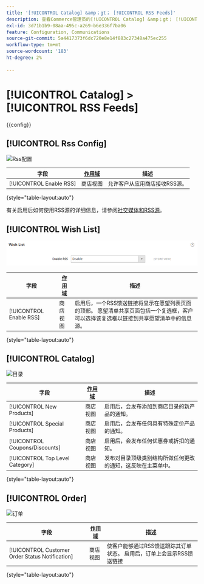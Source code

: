 ```yaml
---
title: '[!UICONTROL Catalog] &amp；gt； [!UICONTROL RSS Feeds]'
description: 查看Commerce管理员的[!UICONTROL Catalog] &amp；gt； [!UICONTROL RSS Feeds]页面上的配置设置。
exl-id: 3d71b1b9-08aa-495c-a269-b6e336f7ba06
feature: Configuration, Communications
source-git-commit: 5a4417373f6dc720e8e14f883c27348a475ec255
workflow-type: tm+mt
source-wordcount: '183'
ht-degree: 2%

---
```


# [!UICONTROL Catalog] > [!UICONTROL RSS Feeds]

{{config}}

## [!UICONTROL Rss Config]

![Rss配置](./assets/rss-feeds-rss-config.png)<!-- zoom -->

<!-- [Rss Config](https://experienceleague.adobe.com/en/docs/commerce-admin/marketing/communications/social-rss) -->

| 字段 | [作用域](../../getting-started/websites-stores-views.md#scope-settings) | 描述 |
|--- |--- |--- |
| [!UICONTROL Enable RSS] | 商店视图 | 允许客户从应用商店接收RSS源。 |

{style="table-layout:auto"}

有关启用后如何使用RSS源的详细信息，请参阅[社交媒体和RSS源](../../merchandising-promotions/social-rss.md)。

## [!UICONTROL Wish List]

![愿望清单](./assets/rss-feeds-wishlist.png)<!-- zoom -->

<!-- [Wish List](https://experienceleague.adobe.com/en/docs/commerce-admin/stores-sales/shopper-tools/wish-lists/wishlists) -->

| 字段 | [作用域](../../getting-started/websites-stores-views.md#scope-settings) | 描述 |
|--- |--- |--- |
| [!UICONTROL Enable RSS] | 商店视图 | 启用后，一个RSS馈送链接将显示在愿望列表页面的顶部。 愿望清单共享页面包括一个复选框，客户可以选择该复选框以链接到共享愿望清单中的信息源。 |

{style="table-layout:auto"}

## [!UICONTROL Catalog]

![目录](./assets/rss-feeds-catalog.png)<!-- zoom -->

<!-- [Catalog](https://experienceleague.adobe.com/en/docs/commerce-admin/catalog/catalog-menu) -->

| 字段 | [作用域](../../getting-started/websites-stores-views.md#scope-settings) | 描述 |
|--- |--- |--- |
| [!UICONTROL New Products] | 商店视图 | 启用后，会发布添加到商店目录的新产品的通知。 |
| [!UICONTROL Special Products] | 商店视图 | 启用后，会发布任何具有特殊定价产品的通知。 |
| [!UICONTROL Coupons/Discounts] | 商店视图 | 启用后，会发布任何优惠券或折扣的通知。 |
| [!UICONTROL Top Level Category] | 商店视图 | 发布对目录顶级类别结构所做任何更改的通知，这反映在主菜单中。 |

{style="table-layout:auto"}

## [!UICONTROL Order]

![订单](./assets/rss-feeds-order.png)<!-- zoom -->

<!-- [Order](https://experienceleague.adobe.com/en/docs/commerce-admin/stores-sales/order-management/orders/order-status#notification) -->

| 字段 | [作用域](../../getting-started/websites-stores-views.md#scope-settings) | 描述 |
|--- |--- |--- |
| [!UICONTROL Customer Order Status Notification] | 商店视图 | 使客户能够通过RSS馈送跟踪其订单状态。 启用后，订单上会显示RSS馈送链接 |

{style="table-layout:auto"}
